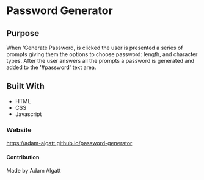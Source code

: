 # Password Generator 

## Purpose
When 'Generate Password, is clicked the user is presented a series of prompts giving them the options to choose password:
length, and character types. After the user answers all the prompts a password is generated and added to the '#password' text area. 

## Built With 
* HTML
* CSS 
* Javascript

### Website
https://adam-algatt.github.io/password-generator

#### Contribution
Made by Adam Algatt